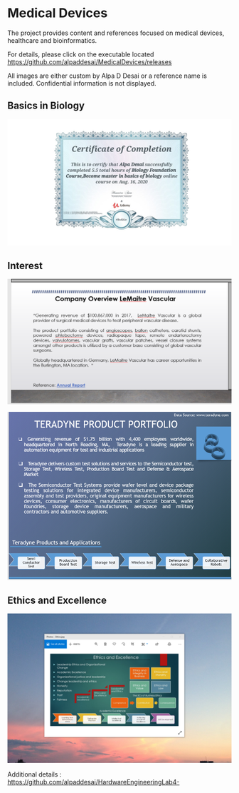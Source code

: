# Medical Devices
The project provides content and references focused on medical devices, healthcare and bioinformatics.

For details, please click on the executable located https://github.com/alpaddesai/MedicalDevices/releases

All images are either custom by Alpa D Desai or a reference name is included. Confidential information is not displayed.

## Basics in Biology
![image](BiologyCertificate.jpg)

## Interest
![image](image.png)

![image](image_1.png)

## Ethics and Excellence
![image](EthicsandExcellence.png)

Additional details : https://github.com/alpaddesai/HardwareEngineeringLab4-
